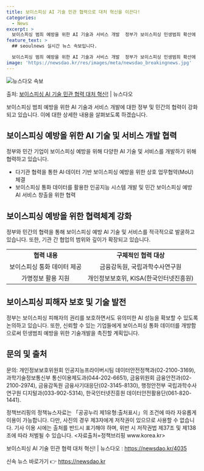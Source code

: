 ```yaml
---
title: 보이스피싱 AI 기술 민관 협력으로 대처 혁신을 이끈다!
categories:
  - News
excerpt: >
  보이스피싱 범죄 예방을 위한 AI 기술과 서비스 개발  정부가 보이스피싱 민생범죄 확산에 대응하기 위해 다양…
feature_text: >
  ## seoulnews 실시간 뉴스 속보입니다.

  보이스피싱 범죄 예방을 위한 AI 기술과 서비스 개발  정부가 보이스피싱 민생범죄 확산에 대응하기 위해 다양…
image: 'https://newsdao.kr/res/images/meta/newsdao_breakingnews.jpg'
---
```


![뉴스다오 속보](https://newsdao.kr/res/images/meta/newsdao_breakingnews.jpg)

<p>출처: <a href="https://newsdao.kr/4035" rel="dofollow">보이스피싱 AI 기술 민관 협력 대처 혁신!</a> | 뉴스다오</p>

<p data-ke-size="size16">보이스피싱 범죄 예방을 위한 AI 기술과 서비스 개발에 대한 정부 및 민간의 협력이 강화되고 있습니다. 이에 대한 상세한 내용을 살펴보도록 하겠습니다.</p>

<h2 data-ke-size="size26">보이스피싱 예방을 위한 AI 기술 및 서비스 개발 협력</h2>

<p data-ke-size="size16">정부와 민간 기업이 보이스피싱 예방을 위해 다양한 AI 기술 및 서비스를 개발하기 위해 협력하고 있습니다.</p>

<ul>
    <li>다기관 협력을 통한 AI·데이터 기반 보이스피싱 예방을 위한 상호 업무협약(MoU) 체결</li>
    <li>보이스피싱 통화 데이터를 활용한 인공지능 시스템 개발 및 민간 보이스피싱 예방 AI 서비스 창출을 위한 협력</li>
</ul>

<h2 data-ke-size="size26">보이스피싱 예방을 위한 협력체계 강화</h2>

<p data-ke-size="size16">정부와 민간의 협력을 통해 보이스피싱 예방 AI 기술 및 서비스를 적극적으로 발굴하고 있습니다. 또한, 기관 간 협업의 범위와 깊이가 확장되고 있습니다.</p>

<table>
    <tr>
        <td style="text-align: center; height: 17px;"><b>협력 내용</b></td>
        <td style="text-align: center; height: 17px;"><b>구체적인 협력 대상</b></td>
    </tr>
    <tr>
        <td style="text-align: center; height: 17px;">보이스피싱 통화 데이터 제공</td>
        <td style="text-align: center; height: 17px;">금융감독원, 국립과학수사연구원</td>
    </tr>
    <tr>
        <td style="text-align: center; height: 17px;">가명정보 활용 지원</td>
        <td style="text-align: center; height: 17px;">개인정보보호위, KISA(한국인터넷진흥원)</td>
    </tr>
</table>

<h2 data-ke-size="size26">보이스피싱 피해자 보호 및 기술 발전</h2>

<p data-ke-size="size16">정부는 보이스피싱 피해자의 권리를 보호하면서도 유의미한 AI 성능을 확보할 수 있도록 논의하고 있습니다. 또한, 신뢰할 수 있는 기업들에게 보이스피싱 통화 데이터를 개방함으로써 민생범죄 예방을 위한 기술개발을 촉진할 계획입니다.</p>

<h2 data-ke-size="size26">문의 및 출처</h2>

<p data-ke-size="size16">문의: 개인정보보호위원회 인공지능프라이버시팀 데이터안전정책과(02-2100-3169), 과학기술정보통신부 통신이용제도과(044-202-6651), 금융위원회 금융안전과(02-2100-2974), 금융감독원 금융사기대응단(02-3145-8130), 행정안전부 국립과학수사연구원 디지털과(033-902-5314), 한국인터넷진흥원 데이터안전활용단(061-820-1441).</p>

<p data-ke-size="size16">정책브리핑의 정책뉴스자료는 「공공누리 제1유형:출처표시」의 조건에 따라 자유롭게 이용이 가능합니다. 다만, 사진의 경우 제3자에게 저작권이 있으므로 사용할 수 없습니다. 기사 이용 시에는 출처를 반드시 표기해야 하며, 위반 시 저작권법 제37조 및 제138조에 따라 처벌될 수 있습니다. <자료출처=정책브리핑 www.korea.kr></p>

<p data-ke-size="size16">보이스피싱 AI 기술 민관 협력 대처 혁신! | 뉴스다오 : <a href="https://newsdao.kr/4035">https://newsdao.kr/4035</a></p> 

신속 뉴스 바로가기 👉 <a href="https://newsdao.kr" rel="dofollow">https://newsdao.kr</a>


